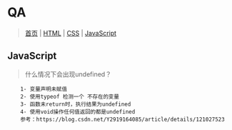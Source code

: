 <!-- 
* 该文件是子目录的路由默认页
* 默认不显示目录，可以设置开启侧边栏的目录显示，该文件的目录会显示在侧边栏
* 侧边栏默认显示的一级目录，是通过根目录的_sidebar.md文件定义的。
* 嵌套目录显示是从二级目录开始的，subMaxLevel: 5 能够显示到四级目录
-->

# QA
>  [首页](/) | [HTML](/base/html/) | [CSS](/base/css/) | [JavaScript](/base/js/)

## JavaScript
> 什么情况下会出现undefined？
```
    1- 变量声明未赋值
    2- 使用typeof 检测一个 不存在的变量
    3- 函数未return时，执行结果为undefined
    4- 使用void操作任何值返回的都是undefined
    参考：https://blog.csdn.net/Y2919164085/article/details/121027523
```


